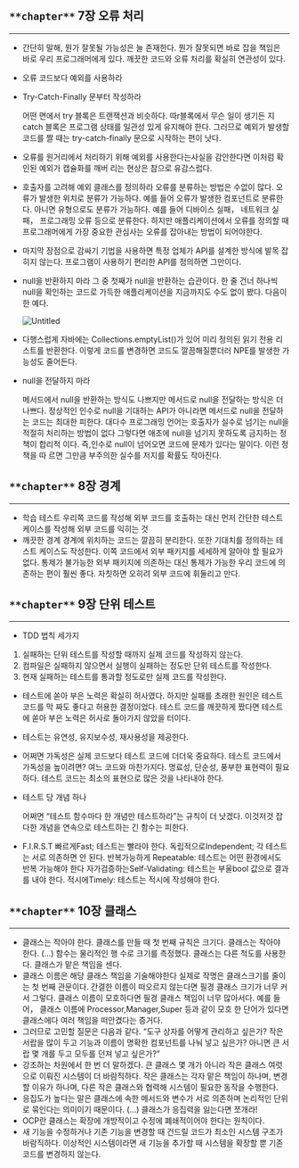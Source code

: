## `**chapter**` **7장 오류 처리**

---

- 간단히 말해, 뭔가 잘못될 가능성은 늘 존재한다. 뭔가 잘못되면 바로 잡을 책임은 바로 우리 프로그래머에게 있다. 깨끗한 코드와 오류 처리를 확실히 연관성이 있다.
- 오류 코드보다 예외를 사용하라
- Try-Catch-Finally 문부터 작성하라
    
    어떤 면에서 try 블록은 트랜잭션과 비슷하다. 따r블록에서 무슨 일이 생기든 지 catch 블록은 프로그램 상태를 일관성 있게 유지해야 한다. 그러므로 예외가 발생할 코드를 짤 때는 try-catch-finally 문으로 시작하는 편이 낫다.
    
- 오류를 원거리에서 처리하기 위해 예외를 사용한다는사실을 감안한다면 이처럼 확인된 예외가 캡슐화를 깨버 리는 현상은 참으로 유감스럽다.
- 호출자를 고려해 예외 클래스를 정의하라
오류를 분류하는 방법은 수없이 많다. 오류가 발생한 위치로 분류가 가능하다. 예를 들어 오류가 발생한 컴포넌트로 분류한다. 아니면 유형으로도 분류가 가능하다. 예를 들어 디바이스 실패， 네트워크 실패， 프로그래밍 오류 등으로 분류한다. 하지만 애플리케이션에서 오류를 정의할 때 프로그래머에게 가장 중요한 관심사는 오류를 잡아내는 방법이 되어야한다.
- 마지막 장점으로 감싸기 기법을 사용하면 특정 업체가 API를 설계한 방식에 발목 잡히지 않는다. 프로그램이 사용하기 편리한 API를 정의하면 그만이다.
- null을 반환하지 마라
그 중 첫째가 null을 반환하는 습관이다. 한 줄 건너 하나씩 null을 확인하는 코드로 가득한 애플리케이션을 지금까지도 수도 없이 봤다. 다음이 한 예다.
    
    ![Untitled](https://s3-us-west-2.amazonaws.com/secure.notion-static.com/6fe6ea53-0d7e-4baf-9863-d180bc97626f/Untitled.png)
    
- 다행스럽게 자바에는 Collections.emptyList()가 있어 미리 정의된 읽기 전용 리스트를 반환한다. 이렇게 코드를 변경하면 코드도 깔끔해질뿐더러 NPE를 발생한 가능성도 줄어든다.
- null을 전달하지 마라
    
    메서드에서 null을 반환하는 방식도 나쁘지만 메서드로 null을 전달하는 방식은 더 나쁘다. 정상적인 인수로 null을 기대하는 API가 아니라면 메서드로 null을 전달하는 코드는 최대한 피한다.
    대다수 프로그래밍 언어는 호출자가 실수로 넘기는 null을 적절히 처리하는 방법이 없다 그렇다면 애초에 null을 넘기지 못하도록 금지하는 정책이 합리적 이다. 즉,인수로 null이 넘어오면 코드에 문제가 있다는 말이다. 이런 정책을 따 르면 그만큼 부주의한 실수를 저지를 확률도 작아진다.


## `**chapter**` **8장 경계**

---

- 학습 테스트
우리쪽 코드를 작성해 외부 코드를 호출하는 대신 먼저 간단한 테스트 케이스를 작성해 외부 코드를 익히는 것
- 깨끗한 경계
경계에 위치하는 코드는 깔끔히 분리한다. 또한 기대치를 정의하는 테스트 케이스도 작성한다. 이쪽 코드에서 외부 패키지를 세세하게 알아야 할 필요가 없다. 통제가 불가능한 외부 패키지에 의존하는 대신 통제가 가능한 우리 코드에 의존하는 편이 훨씬 좋다. 자칫하면 오히려 외부 코드에 휘둘리고 만다.

## `**chapter**` **9장 단위 테스트**

---

- TDD 법칙 세가지
1. 실패하는 단위 테스트를 작성할 때까지 실제 코드를 작성하지 않는다.
2. 컴파일은 실패하지 않으면서 실행이 실패하는 정도만 단위 테스트를 작성한다.
3. 현재 실패하는 테스트를 통과할 정도로만 실제 코드를 작성한다.
- 테스트에 쏟아 부은 노력은 확실히 허사였다. 하지만 실패를 초래한 원인은 테스트 코드를 막 짜도 좋다고 허용한 결정이었다. 테스트 코드를 깨끗하게 짰다면 테스트에 쏟아 부은 노력은 허사로 돌아가지 않았을 터이다.
- 테스트는 유연성, 유지보수성, 재사용성을 제공한다.
- 어쩌면 가독성은 실제 코드보다 테스트 코드에 더더욱 중요하다. 테스트 코드에서 가독성을 높이려면? 여느 코드와 마찬가지다. 명료성, 단순성, 풍부한 표현력이 필요하다. 테스트 코드는 최소의 표현으로 많은 것을 나타내야 한다.
- 테스트 당 개념 하나
    
    어쩌면 “테스트 함수마다 한 개념만 테스트하라”는 규칙이 더 낫겠다. 이것저것 잡다한 개념을 연속으로 테스트하는 긴 함수는 피한다.
    
- F.I.R.S.T
빠르게Fast; 테스트는 빨라야 한다.
독립적으로Independent; 각 테스트는 서로 의존하면 안 된다.
반복가능하게 Repeatable: 테스트는 어떤 환경에서도 반복 가능해야 한다
자가검증하는Self-Validating: 테스트는 부울bool 값으로 결과를 내야 한다.
적시에Timely: 테스트는 적시에 작성해야 한다.

## `**chapter**` **10장 클래스**

---

- 클래스는 작아야 한다.
클래스를 만들 때 첫 번째 규칙은 크기다. 클래스는 작아야 한다. (…) 함수는 물리적인 행 수로 크기를 측정했다. 클래스는 다른 척도를 사용한다. 클래스가 맡은 책임을 센다.
- 클래스 이름은 해당 클래스 책임을 기술해야한다 실제로 작명은 클래스크기를 줄이는 첫 번째 관문이다. 간결한 이름이 떠오르지 않는다면 필경 클래스 크기가 너무 커서 그렇다. 클래스 이름이 모호하다면 필경 클래스 책임이 너무 많아서다. 예를 들어， 클래스 이름에 Processor,Manager,Super 등과 같이 모호 한 단어가 있다면 클래스에다 여러 책임을 떠안겼다는 증거다.
- 그러므로 고민할 질문은 다음과 같다. “도구 상자를 어떻게 관리하고 싶은가? 작은 서랍을 많이 두고 기능과 이름이 명확한 컴포넌트를 나눠 넣고 싶은가? 아니면 큰 서랍 몇 개를 두고 모두를 던져 넣고 싶은가?”
- 강조하는 차원에서 한 번 더 말하겠다. 큰 클래스 몇 개가 아니라 작은 클래스 여럿으로 이뤄진 시스템이 더 바람직하다. 작은 클래스는 각자 맡은 책임이 하나며, 변경할 이유가 하나며, 다른 작은 클래스와 협력해 시스템이 필요한 동작을 수행한다.
- 응집도가 높다는 말은 클래스에 속한 메서드와 변수가 서로 의존하며 논리적인 단위로 묶인다는 의미이기 때문이다. (…) 클래스가 응집력을 잃는다면 쪼개라!
- OCP란 클래스는 확장에 개방적이고 수정에 폐쇄적이어야 한다는 원칙이다.
- 새 기능을 수정하거나 기존 기능을 변경할 때 건드릴 코드가 최소인 시스템 구조가 바람직하다. 이상적인 시스템이라면 새 기능을 추가할 때 시스템을 확장할 뿐 기존 코드를 변경하지 않는다.